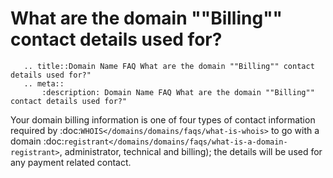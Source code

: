 # What are the domain ""Billing"" contact details used for?

```eval_rst
   .. title::Domain Name FAQ What are the domain ""Billing"" contact details used for?"
   .. meta::
       :description: Domain Name FAQ What are the domain ""Billing"" contact details used for?"
```


Your domain billing information is one of four types of contact information required by :doc:`WHOIS</domains/domains/faqs/what-is-whois>`
to go with a domain :doc:`registrant</domains/domains/faqs/what-is-a-domain-registrant>`, administrator, technical and billing); the details will be used for any payment related contact.

